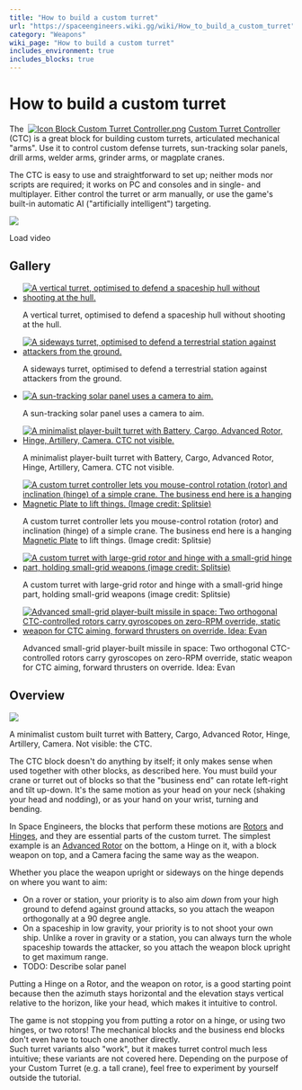 ```yaml
---
title: "How to build a custom turret"
url: "https://spaceengineers.wiki.gg/wiki/How_to_build_a_custom_turret"
category: "Weapons"
wiki_page: "How to build a custom turret"
includes_environment: true
includes_blocks: true
---
```


# How to build a custom turret

The  [![Icon Block Custom Turret Controller.png](https://spaceengineers.wiki.gg/images/thumb/Icon_Block_Custom_Turret_Controller.png/21px-Icon_Block_Custom_Turret_Controller.png?49af70)](https://spaceengineers.wiki.gg/wiki/Custom_Turret_Controller "Custom Turret Controller") [Custom Turret Controller](https://spaceengineers.wiki.gg/wiki/Custom_Turret_Controller "Custom Turret Controller") (CTC) is a great block for building custom turrets, articulated mechanical "arms". Use it to control custom defense turrets, sun-tracking solar panels, drill arms, welder arms, grinder arms, or magplate cranes.

The CTC is easy to use and straightforward to set up; neither mods nor scripts are required; it works on PC and consoles and in single- and multiplayer. Either control the turret or arm manually, or use the game's built-in automatic AI ("artificially intelligent") targeting.

![](https://i.ytimg.com/vi/q25AVvbDcsE/hqdefault.jpg)

Load video

## Gallery

*   [![A vertical turret, optimised to defend a spaceship hull without shooting at the hull.](https://spaceengineers.wiki.gg/images/thumb/Ctc-spaceship-artillery.png/120px-Ctc-spaceship-artillery.png?a6c054)](https://spaceengineers.wiki.gg/wiki/File:Ctc-spaceship-artillery.png "A vertical turret, optimised to defend a spaceship hull without shooting at the hull.")
    
    A vertical turret, optimised to defend a spaceship hull without shooting at the hull.
    
*   [![A sideways turret, optimised to defend a terrestrial station against attackers from the ground.](https://spaceengineers.wiki.gg/images/thumb/Ctc-terrestrial-artillery.png/111px-Ctc-terrestrial-artillery.png?cbe75f)](https://spaceengineers.wiki.gg/wiki/File:Ctc-terrestrial-artillery.png "A sideways turret, optimised to defend a terrestrial station against attackers from the ground.")
    
    A sideways turret, optimised to defend a terrestrial station against attackers from the ground.
    
*   [![A sun-tracking solar panel uses a camera to aim.](https://spaceengineers.wiki.gg/images/thumb/Ctc-solar.png/71px-Ctc-solar.png?11ef2b)](https://spaceengineers.wiki.gg/wiki/File:Ctc-solar.png "A sun-tracking solar panel uses a camera to aim.")
    
    A sun-tracking solar panel uses a camera to aim.
    
*   [![A minimalist player-built turret with Battery, Cargo, Advanced Rotor, Hinge, Artillery, Camera. CTC not visible.](https://spaceengineers.wiki.gg/images/thumb/Trivial-custom-turret.png/69px-Trivial-custom-turret.png?638099)](https://spaceengineers.wiki.gg/wiki/File:Trivial-custom-turret.png "A minimalist player-built turret with Battery, Cargo, Advanced Rotor, Hinge, Artillery, Camera. CTC not visible.")
    
    A minimalist player-built turret with Battery, Cargo, Advanced Rotor, Hinge, Artillery, Camera. CTC not visible.
    
*   [![A custom turret controller lets you mouse-control rotation (rotor) and inclination (hinge) of a simple crane. The business end here is a hanging Magnetic Plate to lift things. (Image credit: Splitsie)](https://spaceengineers.wiki.gg/images/thumb/Custom-turret-controller-as-crane.png/120px-Custom-turret-controller-as-crane.png?b67a47)](https://spaceengineers.wiki.gg/wiki/File:Custom-turret-controller-as-crane.png "A custom turret controller lets you mouse-control rotation (rotor) and inclination (hinge) of a simple crane. The business end here is a hanging Magnetic Plate to lift things. (Image credit: Splitsie)")
    
    A custom turret controller lets you mouse-control rotation (rotor) and inclination (hinge) of a simple crane. The business end here is a hanging [Magnetic Plate](https://spaceengineers.wiki.gg/wiki/Magnetic_Plate "Magnetic Plate") to lift things. (Image credit: Splitsie)
    
*   [![A custom turret with large-grid rotor and hinge with a small-grid hinge part, holding small-grid weapons (image credit: Splitsie)](https://spaceengineers.wiki.gg/images/thumb/Custom-turret-controller-rotor-multigrid.png/120px-Custom-turret-controller-rotor-multigrid.png?5fc742)](https://spaceengineers.wiki.gg/wiki/File:Custom-turret-controller-rotor-multigrid.png "A custom turret with large-grid rotor and hinge with a small-grid hinge part, holding small-grid weapons (image credit: Splitsie)")
    
    A custom turret with large-grid rotor and hinge with a small-grid hinge part, holding small-grid weapons (image credit: Splitsie)
    
*   [![Advanced small-grid player-built missile in space: Two orthogonal CTC-controlled rotors carry gyroscopes on zero-RPM override, static weapon for CTC aiming, forward thrusters on override. Idea: Evan](https://spaceengineers.wiki.gg/images/thumb/Custom-turret-controller-with-gyroscope-stabilisers.jpg/120px-Custom-turret-controller-with-gyroscope-stabilisers.jpg?6eed37)](https://spaceengineers.wiki.gg/wiki/File:Custom-turret-controller-with-gyroscope-stabilisers.jpg "Advanced small-grid player-built missile in space: Two orthogonal CTC-controlled rotors carry gyroscopes on zero-RPM override, static weapon for CTC aiming, forward thrusters on override. Idea: Evan")
    
    Advanced small-grid player-built missile in space: Two orthogonal CTC-controlled rotors carry gyroscopes on zero-RPM override, static weapon for CTC aiming, forward thrusters on override. Idea: Evan
    

## Overview

[![](https://spaceengineers.wiki.gg/images/thumb/Trivial-custom-turret.png/320px-Trivial-custom-turret.png?638099)](https://spaceengineers.wiki.gg/wiki/File:Trivial-custom-turret.png)

A minimalist custom built turret with Battery, Cargo, Advanced Rotor, Hinge, Artillery, Camera. Not visible: the CTC.

The CTC block doesn't do anything by itself; it only makes sense when used together with other blocks, as described here. You must build your crane or turret out of blocks so that the "business end" can rotate left-right and tilt up-down. It's the same motion as your head on your neck (shaking your head and nodding), or as your hand on your wrist, turning and bending.

In Space Engineers, the blocks that perform these motions are [Rotors](https://spaceengineers.wiki.gg/wiki/Rotor "Rotor") and [Hinges](https://spaceengineers.wiki.gg/wiki/Hinge "Hinge"), and they are essential parts of the custom turret. The simplest example is an [Advanced Rotor](https://spaceengineers.wiki.gg/wiki/Advanced_Rotor "Advanced Rotor") on the bottom, a Hinge on it, with a block weapon on top, and a Camera facing the same way as the weapon.

Whether you place the weapon upright or sideways on the hinge depends on where you want to aim:

*   On a rover or station, your priority is to also aim _down_ from your high ground to defend against ground attacks, so you attach the weapon orthogonally at a 90 degree angle.
*   On a spaceship in low gravity, your priority is to not shoot your own ship. Unlike a rover in gravity or a station, you can always turn the whole spaceship towards the attacker, so you attach the weapon block upright to get maximum range.
*   TODO: Describe solar panel

Putting a Hinge on a Rotor, and the weapon on rotor, is a good starting point because then the azimuth stays horizontal and the elevation stays vertical relative to the horizon, like your head, which makes it intuitive to control.

The game is not stopping you from putting a rotor on a hinge, or using two hinges, or two rotors! The mechanical blocks and the business end blocks don't even have to touch one another directly.  
Such turret variants also "work", but it makes turret control much less intuitive; these variants are not covered here. Depending on the purpose of your Custom Turret (e.g. a tall crane), feel free to experiment by yourself outside the tutorial.
